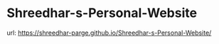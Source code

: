 # Shreedhar-s-Personal-Website
url: https://shreedhar-parge.github.io/Shreedhar-s-Personal-Website/
